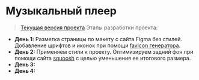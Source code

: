 # Музыкальный плеер
> [Текущая версия проекта](https://InGodWeTrustt.github.io/Methed.Music)
Этапы разработки проекта:
* **День 1:**  Разметка страницы по макету с сайта Figma без стилей. Добавление шрифтов и иконок при помощи [favicon генератора](https://realfavicongenerator.net/).
* **День 2:**  Применяем стили к проекту. Оптимизируем задний фон при помощи сайта [squoosh](https://squoosh.app/editor) с целью уменьшения ее итогового размера.
* **День 3:**  
* **День 4:**  